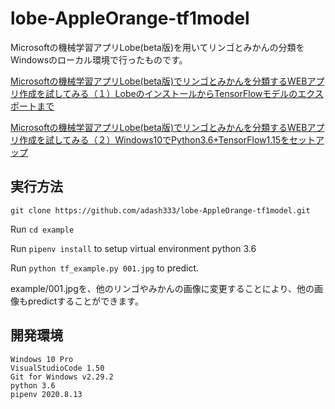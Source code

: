 # lobe-AppleOrange-tf1model

Microsoftの機械学習アプリLobe(beta版)を用いてリンゴとみかんの分類をWindowsのローカル環境で行ったものです。

[Microsoftの機械学習アプリLobe(beta版)でリンゴとみかんを分類するWEBアプリ作成を試してみる（１）LobeのインストールからTensorFlowモデルのエクスポートまで](https://i-doctor.sakura.ne.jp/font/?p=44635)

[Microsoftの機械学習アプリLobe(beta版)でリンゴとみかんを分類するWEBアプリ作成を試してみる（２）Windows10でPython3.6+TensorFlow1.15をセットアップ](https://i-doctor.sakura.ne.jp/font/?p=44703)

## 実行方法

`git clone https://github.com/adash333/lobe-AppleOrange-tf1model.git`

Run `cd example` 

Run `pipenv install` to setup virtual environment python 3.6

Run `python tf_example.py 001.jpg` to predict.

example/001.jpgを、他のリンゴやみかんの画像に変更することにより、他の画像もpredictすることができます。

## 開発環境

```
Windows 10 Pro
VisualStudioCode 1.50
Git for Windows v2.29.2
python 3.6
pipenv 2020.8.13
```
